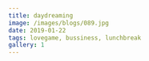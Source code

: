 ```yaml
---
title: daydreaming
image: /images/blogs/089.jpg
date: 2019-01-22
tags: lovegame, bussiness, lunchbreak
gallery: 1
---
```

